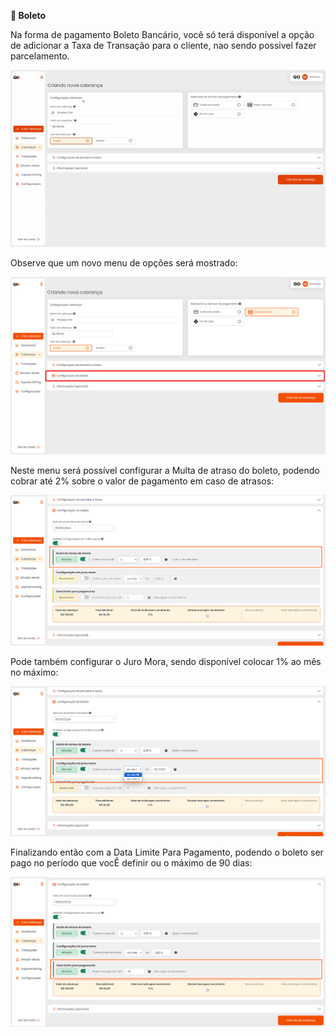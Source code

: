 **📄 Boleto**

Na forma de pagamento Boleto Bancário, você só terá disponível a opção de adicionar a Taxa de Transação para o cliente, nao sendo possivel fazer parcelamento.

![criar_cobranca_formas_pagamento_boleto_1](/assets/prints/criar_cobranca_formas_pagamento_boleto_1.gif)

Observe que um novo menu de opções será mostrado:

![criar_cobranca_formas_pagamento_boleto_2](/assets/prints/criar_cobranca_formas_pagamento_boleto_2.png)

Neste menu será possível configurar a Multa de atraso do boleto, podendo cobrar até 2% sobre o valor de pagamento em caso de atrasos:

![criar_cobranca_formas_pagamento_boleto_3](/assets/prints/criar_cobranca_formas_pagamento_boleto_3.png)

Pode também configurar o Juro Mora, sendo disponível colocar 1% ao mês no máximo:

![criar_cobranca_formas_pagamento_boleto_4](/assets/prints/criar_cobranca_formas_pagamento_boleto_4.png)

Finalizando então com a Data Limite Para Pagamento, podendo o boleto ser pago no período que vocÊ definir ou o máximo de 90 dias:

![criar_cobranca_formas_pagamento_boleto_5](/assets/prints/criar_cobranca_formas_pagamento_boleto_5.png)